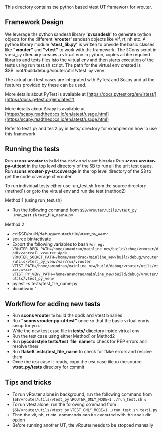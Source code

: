 This directory contains the python based vtest UT framework for vrouter.

## Framework Design

We leverage the python sandesh library **'pysandesh'** to generate
python objects for the different **'vrouter'** sandesh objects like
vif, rt, nh etc.
A python library module **'vtest_lib.py'** is written to provide the
basic classes like **"vrouter"** and **"vtest"** to work with the framework.
The SCons script in vtest_py directory creates a virtual env in python,
copies all the required libraries and tests files into the virtual env
and then starts execution of the tests using run_test.sh script.
The path for the virtual env created is
$SB_root/build/debug/vrouter/utils/vtest_py_venv

The actual unit test cases are integrated with PyTest and Scapy and all
the features provided by these can be used.

More details about PyTest is available at
[https://docs.pytest.org/en/latest/](https://docs.pytest.org/en/latest/)

More details about Scapy is available at
[https://scapy.readthedocs.io/en/latest/usage.html](https://scapy.readthedocs.io/en/latest/usage.html)

Refer to test1.py and test2.py in tests/ directory for examples on how to use this framework.

## Running the tests

Run **scons vrouter** to build the dpdk and vtest binaries
Run **scons vrouter-py-ut:test** in the top level directory of the SB to run all the unit test cases.
Run **scons vrouter-py-ut:coverage** in the top level directory of the SB to get the code coverage of vrouter.

To run individual tests either use run_test.sh from the source directory (method1) or
goto the virtual env and run the test (method2)

Method 1 (using run_test.sh)

 - Run the following command from `$SB/vrouter/utils/vtest_py`
./run_test.sh test_file_name.py

Method 2
`
 - cd $SB/build/debug/vrouter/utils/vtest_py_venv
 - source bin/activate
 - Export the following variables to bash
             `For eg: VROUTER_DPDK_PATH=/home/anandrao/mainline_new/build/debug/vrouter/dpdk/contrail-vrouter-dpdk
                     VROUTER_SOCKET_PATH=/home/anandrao/mainline_new/build/debug/vrouter/utils/vtest_py_venv/var/run/vrouter
                     VTEST_PATH=/home/anandrao/mainline_new/build/debug/vrouter/utils/vtest/vtest
                     VTEST_PY_VENV_PATH=/home/anandrao/mainline_new/build/debug/vrouter/utils/vtest_py_venv`
 - pytest -s tests/test_file_name.py
 - deactivate
`
## Workflow for adding new tests

 - Run **scons vrouter** to build the dpdk and vtest binaries
 - Run **"scons vrouter-py-ut:test"** once so that the basic virtual env is setup for you.
 - Write the new test case file in **tests/** directory inside virtual env
 - Run the test case using either Method1 or Method2
 - Run **pycodestyle tests/test_file_name** to check for PEP errors and resolve them
 - Run **flake8 tests/test_file_name** to check for flake errors and resolve them
 - Once the test case is ready, copy the test case file to the source
   **vtest_py/tests** directory for commit

## Tips and tricks
 - To run vRouter alone in background, run the following command from `$SB/vrouter/utils/vtest_py`
   `VROUTER_ONLY_MODE=1 ./run_test.sh &`
 - To run vtest alone, run the following command from `$SB/vrouter/utils/vtest_py`
   `VTEST_ONLY_MODE=1 ./run_test.sh test1.py`
 - Then the vif, nh, rt etc. commands can be executed with the sock-dir option
 - Before running another UT, the vRouter needs to be stopped manually
